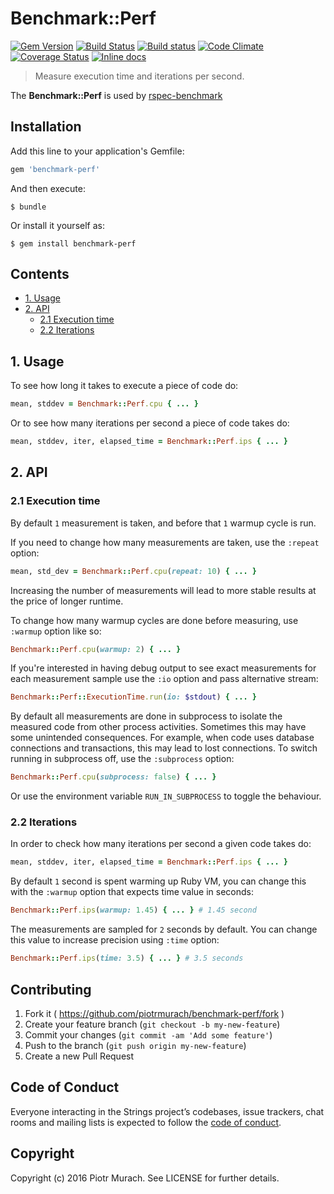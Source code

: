 # Benchmark::Perf

[![Gem Version](https://badge.fury.io/rb/benchmark-perf.svg)][gem]
[![Build Status](https://secure.travis-ci.org/piotrmurach/benchmark-perf.svg?branch=master)][travis]
[![Build status](https://ci.appveyor.com/api/projects/status/wv37qw3x5l9km5kl?svg=true)][appveyor]
[![Code Climate](https://codeclimate.com/github/piotrmurach/benchmark-perf/badges/gpa.svg)][codeclimate]
[![Coverage Status](https://coveralls.io/repos/github/piotrmurach/benchmark-perf/badge.svg?branch=master)][coverage]
[![Inline docs](http://inch-ci.org/github/piotrmurach/benchmark-perf.svg?branch=master)][inchpages]

[gem]: http://badge.fury.io/rb/benchmark-perf
[travis]: http://travis-ci.org/piotrmurach/benchmark-perf
[appveyor]: https://ci.appveyor.com/project/piotrmurach/benchmark-perf
[codeclimate]: https://codeclimate.com/github/piotrmurach/benchmark-perf
[coverage]: https://coveralls.io/github/piotrmurach/benchmark-perf?branch=master
[inchpages]: http://inch-ci.org/github/piotrmurach/benchmark-perf

> Measure execution time and iterations per second.

The **Benchmark::Perf** is used by [rspec-benchmark](https://github.com/piotrmurach/rspec-benchmark)

## Installation

Add this line to your application's Gemfile:

```ruby
gem 'benchmark-perf'
```

And then execute:

    $ bundle

Or install it yourself as:

    $ gem install benchmark-perf

## Contents

* [1. Usage](#1-usage)
* [2. API](#2-api)
  * [2.1 Execution time](#21-execution-time)
  * [2.2 Iterations](#22-iterations)

## 1. Usage

To see how long it takes to execute a piece of code do:

```ruby
mean, stddev = Benchmark::Perf.cpu { ... }
```

Or to see how many iterations per second a piece of code takes do:

```ruby
mean, stddev, iter, elapsed_time = Benchmark::Perf.ips { ... }
```

## 2. API

### 2.1 Execution time

By default `1` measurement is taken, and before that `1` warmup cycle is run.

If you need to change how many measurements are taken, use the `:repeat` option:

```ruby
mean, std_dev = Benchmark::Perf.cpu(repeat: 10) { ... }
```

Increasing the number of measurements will lead to more stable results at the price of longer runtime.

To change how many warmup cycles are done before measuring, use `:warmup` option like so:

```ruby
Benchmark::Perf.cpu(warmup: 2) { ... }
```

If you're interested in having debug output to see exact measurements for each measurement sample use the `:io` option and pass alternative stream:

```ruby
Benchmark::Perf::ExecutionTime.run(io: $stdout) { ... }
```

By default all measurements are done in subprocess to isolate the measured code from other process activities. Sometimes this may have some unintended consequences. For example, when code uses database connections and transactions, this may lead to lost connections. To switch running in subprocess off, use the `:subprocess` option:

```ruby
Benchmark::Perf.cpu(subprocess: false) { ... }
```

Or use the environment variable `RUN_IN_SUBPROCESS` to toggle the behaviour.

### 2.2 Iterations

In order to check how many iterations per second a given code takes do:

```ruby
mean, stddev, iter, elapsed_time = Benchmark::Perf.ips { ... }
```

By default `1` second is spent warming up Ruby VM, you can change this with the `:warmup` option that expects time value in seconds:

```ruby
Benchmark::Perf.ips(warmup: 1.45) { ... } # 1.45 second
```

The measurements are sampled for `2` seconds by default. You can change this value to increase precision using `:time` option:

```ruby
Benchmark::Perf.ips(time: 3.5) { ... } # 3.5 seconds
```

## Contributing

1. Fork it ( https://github.com/piotrmurach/benchmark-perf/fork )
2. Create your feature branch (`git checkout -b my-new-feature`)
3. Commit your changes (`git commit -am 'Add some feature'`)
4. Push to the branch (`git push origin my-new-feature`)
5. Create a new Pull Request

## Code of Conduct

Everyone interacting in the Strings project’s codebases, issue trackers, chat rooms and mailing lists is expected to follow the [code of conduct](https://github.com/piotrmurach/benchmark-perf/blob/master/CODE_OF_CONDUCT.md).

## Copyright

Copyright (c) 2016 Piotr Murach. See LICENSE for further details.
